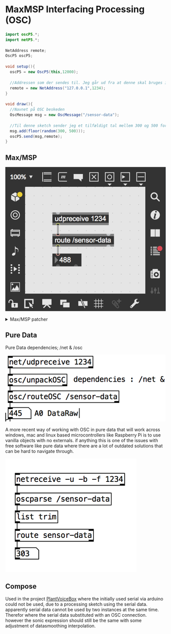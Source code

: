 # MaxMSP Interfacing Processing (OSC)


```Java
import oscP5.*;
import netP5.*;

NetAddress remote;
OscP5 oscP5;

void setup(){
  oscP5 = new OscP5(this,12000);
  
  //Addressen som der sendes til. Jeg går ud fra at denne skal bruges i PureData
  remote = new NetAddress("127.0.0.1",1234);
}

void draw(){
  //Navnet på OSC beskeden
  OscMessage msg = new OscMessage("/sensor-data");
  
  //Til denne sketch sender jeg et tilfældigt tal mellem 300 og 500 for at imitere plantesensoren.
  msg.add(floor(random(300, 500)));
  oscP5.send(msg,remote);
}
```

## Max/MSP

![MaxMSP_OSC_Processing](./media/MaxMSP_OSC_Processing.png)

<details>
  <summary>Max/MSP patcher</summary>
<pre><code>
----------begin_max5_patcher----------
356.3ocqSEsaCBCC7Y3qHJOS6HzRYa+JSUUAvpKUPBJIzwTU+2WhCnttt0gl
1KX4KG97YmbJNhVpF.Ck7L4ERTzo3nHDxCDMlGQa4CUMbCRiJ6aKAMMIbTG2
V8pPtemFprgxjUrdYZBIKM2GxSwjrkojsi+iqBBYCXw5wt.p5sSnYinhZTSU
4gEEWjTyaAKn2ARdYC3YjNdVnD126fPuPoIDZIWtmR15YbNN1+IYtdEdyI8j
vVX.sHU6jAHOX.oQoWTys7eebvJXXHcy8mGYycdjSumm+W8aecmyOf3HPXYq
VOCytBCOU7W18ra8J6m85U9Dkg1Hje8JM1pd7qMuQ0qqlJ03PkboYqAiUH4V
gR9INEANe63ct5vlgN42nSvd7ttif1LRFkvsEOnz9zGSvTgLjhyRpFNJl3yB
Pbsa0Yc6sdM1WzgMg8JsUUCZYu.IG6cmSS7Jhz8ryzwCFAuIEeN9CbTi.PN
-----------end_max5_patcher-----------
</code></pre>
</details>


## Pure Data

Pure Data dependencies; /net & /osc

![OSC_pureData](./media/OSC_pureData.png)

A more recent way of working with OSC in pure data that will work across windows, mac and linux based microcontrollers like Raspberry Pi is to use vanilla objects with no externals. if anything this is one of the issues with free software like pure data where there are a lot of outdated solutions that can be hard to navigate through.

![OSC_puredata_vanilla](./media/OSC_puredata_vanilla.png)

## Compose

Used in the project [PlantVoiceBox](https://github.com/L4COUR/PlantVoiceBox) where the initially used serial via arduino could not be used, due to a processing sketch using the serial data. apparently serial data cannot be used by two instances at the same time. Therefor where the serial data substituted with an OSC connection. however the sonic expression should still be the same with some adjustment of datasmoothing interpolation. 

